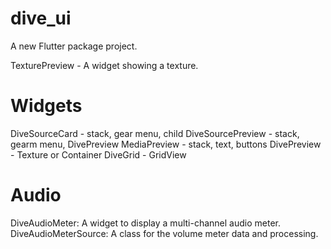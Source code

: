 # dive_ui

A new Flutter package project.

TexturePreview - A widget showing a texture.

# Widgets
DiveSourceCard - stack, gear menu, child
DiveSourcePreview - stack, gearm menu, DivePreview
MediaPreview - stack, text, buttons
DivePreview - Texture or Container
DiveGrid - GridView

# Audio

DiveAudioMeter: A widget to display a multi-channel audio meter.
DiveAudioMeterSource: A class for the volume meter data and processing.
